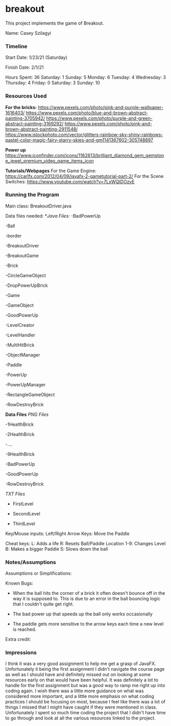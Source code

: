 # breakout

This project implements the game of Breakout.

Name: Casey Szilagyi

### Timeline

Start Date: 1/23/21 (Saturday)

Finish Date: 2/1/21

Hours Spent: 36
Saturday: 1
Sunday: 5
Monday: 6
Tuesday: 4
Wednesday: 3
Thursday: 4
Friday: 0
Saturday: 3
Sunday: 10

### Resources Used
**For the bricks:**
https://www.pexels.com/photo/pink-and-purple-wallpaper-1616403/
https://www.pexels.com/photo/blue-and-brown-abstract-painting-3705942/
https://www.pexels.com/photo/purple-and-green-abstract-painting-3169292/
https://www.pexels.com/photo/pink-and-brown-abstract-painting-2911548/
https://www.istockphoto.com/vector/glitters-rainbow-sky-shiny-rainbows-pastel-color-magic-fairy-starry-skies-and-gm1141367602-305748897

**Power up**
https://www.iconfinder.com/icons/1162613/brilliant_diamond_gem_gemstone_jewel_premium_video_game_items_icon

**Tutorials/Webpages**
For the Game Engine: https://carlfx.com/2012/04/09/javafx-2-gametutorial-part-2/
For the Scene Switches: https://www.youtube.com/watch?v=7LxWQIDOzyE

### Running the Program

Main class: BreakoutDriver.java

Data files needed:
**Java Files:*
-BadPowerUp

-Ball

-border

-BreakoutDriver

-BreakoutGame

-Brick

-CircleGameObject

-DropPowerUpBrick

-Game

-GameObject

-GoodPowerUp

-LevelCreator

-LevelHandler

-MultiHitBrick

-ObjectManager

-Paddle

-PowerUp

-PowerUpManager

-RectangleGameObject

-RowDestroyBrick

**Data Files**
*PNG Files*

-1HealthBrick

-2HealthBrick

-....

-9HealthBrick

-BadPowerUp

-GoodPowerUp

-RowDestroyBrick

*TXT Files*
- FirstLevel

- SecondLevel

- ThirdLevel

Key/Mouse inputs:
Left/Right Arrow Keys: Move the Paddle

Cheat keys:
L: Adds a life
R: Resets Ball/Paddle Location
1-9: Changes Level
B: Makes a bigger Paddle
S: Slows down the ball

### Notes/Assumptions

Assumptions or Simplifications:



Known Bugs:
- When the ball hits the corner of a brick it often doesn't bounce off in the way it is supposed to.
This is due to an error in the ball bouncing logic that I couldn't quite get right.
  
- The bad power up that speeds up the ball only works occasionally

- The paddle gets more sensitive to the arrow keys each time a new level is reached.

Extra credit:


### Impressions

I think it was a very good assignment to help me get a grasp of JavaFX. Unfortunately it being the first assignment
I didn't navigate the course page as well as I should have and definitely missed out on looking at some resources
early on that would have been helpful. It was definitely a lot to handle for the first assignment but was a good way
to ramp me right up into coding again. I wish there was a little more guidance on what was considered more important,
and a little more emphasis on what coding practices I should be focusing on most, because I feel like there was
a lot of things I missed that I might have caught if they were mentioned in class. Unfortunately I spent
so much time coding the project that I didn't have time to go through and look at all the various
resources linked to the project.
